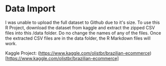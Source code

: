 # Data Import

I was unable to upload the full dataset to Github due to it's size. To use this R Project, download the dataset from kaggle and extract the zipped CSV files into this /data folder. Do no change the names of any of the files. Once the extracted CSV files are in the data folder, the R Markdown files will work.

Kaggle Project: (https://www.kaggle.com/olistbr/brazilian-ecommerce)[https://www.kaggle.com/olistbr/brazilian-ecommerce]